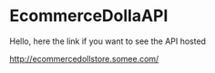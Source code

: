 # EcommerceDollaAPI

Hello, here the link if you want to see the API hosted 

http://ecommercedollstore.somee.com/
